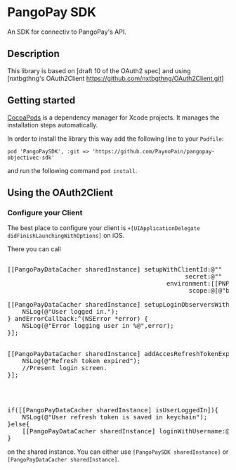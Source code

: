 # PangoPay SDK

An SDK for connectiv to PangoPay's API.

## Description

This library is based on [draft 10 of the OAuth2 spec] and using  [nxtbgthng's OAuth2Client https://github.com/nxtbgthng/OAuth2Client.git]

## Getting started

[CocoaPods](http://cocoapods.org/) is a dependency manager for Xcode projects. It manages the installation steps automatically.

In order to install the library this way add the following line to your `Podfile`:

```pod 'PangoPaySDK', :git => 'https://github.com/PaynoPain/pangopay-objectivec-sdk'```

and run the following command `pod install`.

## Using the OAuth2Client

### Configure your Client

The best place to configure your client is `+[UIApplicationDelegate didFinishLaunchingWithOptions]` on iOS. 

There you can call 

<pre>

[[PangoPayDataCacher sharedInstance] setupWithClientId:@""
                                                secret:@""
                                           environment:[[PNPSandboxEnvironment alloc] init]
                                                 scope:@[@"basic"]];
    
[[PangoPayDataCacher sharedInstance] setupLoginObserversWithSuccessCallback:^{
    NSLog(@"User logged in.");
} andErrorCallback:^(NSError *error) {
    NSLog(@"Error logging user in %@",error);
}];
    
    
[[PangoPayDataCacher sharedInstance] addAccesRefreshTokenExpiryObserver:^{
    NSLog(@"Refresh token expired");
    //Present login screen.
}];
    
    

    
if([[PangoPayDataCacher sharedInstance] isUserLoggedIn]){
    NSLog(@"User refresh token is saved in keychain");
}else{
    [[PangoPayDataCacher sharedInstance] loginWithUsername:@"demo" andPassword:@"1234"];
}
</pre>


on the shared instance. You can either use `[PangoPaySDK sharedInstance]` or `[PangoPayDataCacher sharedInstance]`.

